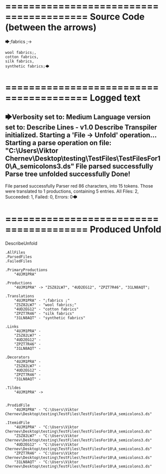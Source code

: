 ========================================
Source Code (between the arrows)
========================================

🡆;fabrics ;->

	wool fabrics;,
	cotton fabrics,
	silk fabrics,
	synthetic fabrics;🡄

========================================
Logged text
========================================

🡆Verbosity set to: Medium
Language version set to: Describe Lines - v1.0
Describe Transpiler initialized.
Starting a 'File -> Unfold' operation...
Starting a parse operation on file: "C:\Users\Viktor Chernev\Desktop\testing\TestFiles\TestFilesFor10\A_semicolons3.ds"
File parsed successfully
Parse tree unfolded successfully
Done!
------------------------
File parsed successfully
Parser red 86 characters, into 15 tokens.
Those were translated to 1 productions, containing 5 entries.
All Files: 2, Succeeded: 1, Failed: 0, Errors: 0🡄

========================================
Produced Unfold
========================================

DescribeUnfold

    .AllFiles
    .ParsedFiles
    .FailedFiles

    .PrimaryProductions
        "4UJM1PRA" 

    .Productions
        "4UJM1PRA" -> "ZSZ82LW7", "4UD2EG12", "ZPZT7R46", "31LN8AQT";

    .Translations
        "4UJM1PRA" - ";fabrics ;"
        "ZSZ82LW7" - "wool fabrics;"
        "4UD2EG12" - "cotton fabrics"
        "ZPZT7R46" - "silk fabrics"
        "31LN8AQT" - "synthetic fabrics"

    .Links
        "4UJM1PRA" - 
        "ZSZ82LW7" - 
        "4UD2EG12" - 
        "ZPZT7R46" - 
        "31LN8AQT" - 

    .Decorators
        "4UJM1PRA" - 
        "ZSZ82LW7" - 
        "4UD2EG12" - 
        "ZPZT7R46" - 
        "31LN8AQT" - 

    .Tildes
        "4UJM1PRA" -> 


    .ProdidFile
        "4UJM1PRA" - "C:\Users\Viktor Chernev\Desktop\testing\TestFiles\TestFilesFor10\A_semicolons3.ds"

    .ItemidFile
        "4UJM1PRA" - "C:\Users\Viktor Chernev\Desktop\testing\TestFiles\TestFilesFor10\A_semicolons3.ds"
        "ZSZ82LW7" - "C:\Users\Viktor Chernev\Desktop\testing\TestFiles\TestFilesFor10\A_semicolons3.ds"
        "4UD2EG12" - "C:\Users\Viktor Chernev\Desktop\testing\TestFiles\TestFilesFor10\A_semicolons3.ds"
        "ZPZT7R46" - "C:\Users\Viktor Chernev\Desktop\testing\TestFiles\TestFilesFor10\A_semicolons3.ds"
        "31LN8AQT" - "C:\Users\Viktor Chernev\Desktop\testing\TestFiles\TestFilesFor10\A_semicolons3.ds"

